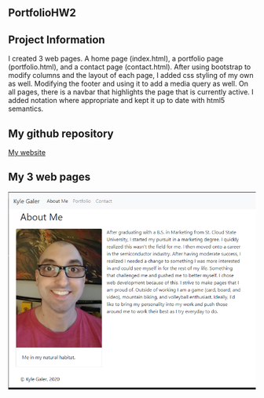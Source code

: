 ## PortfolioHW2

## Project Information
I created 3 web pages. A home page (index.html), a portfolio page (portfolio.html), and a contact page (contact.html).
After using bootstrap to modify columns and the layout of each page, I added css styling of my own as well. Modifying the footer and using it to add a media query as well. On all pages, there is a navbar that highlights the page that is currently active. I added notation where appropriate and kept it up to date with html5 semantics.

## My github repository
[My website](https://gaky0401.github.io/PortfolioHW2/)

## My 3 web pages

![Home page](/assets/images/IndexPic.png)


